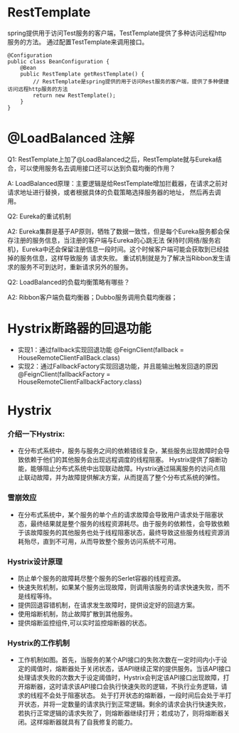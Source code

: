 # RestTemplate
spring提供用于访问Test服务的客户端，TestTemplate提供了多种访问远程http服务的方法。
通过配置TestTemplate来调用接口。
```
@Configuration
public class BeanConfiguration {
    @Bean
    public RestTemplate getRestTemplate() {
        // RestTemplate是spring提供的用于访问Rest服务的客户端，提供了多种便捷访问远程http服务的方法
        return new RestTemplate();
    }
}
```

# @LoadBalanced 注解
Q1: RestTemplate上加了@LoadBalanced之后，RestTemplate就与Eureka结合，可以使用服务名去调用接口还可以达到负载均衡的作用？

A: LoadBalanced原理：主要逻辑是给RestTemplate增加拦截器，在请求之前对请求地址进行替换，或者根据具体的负载策略选择服务器的地址，
    然后再去调用。
    
Q2: Eureka的重试机制

A2: Eureka集群是基于AP原则，牺牲了数据一致性，但是每个Eureka服务都会保存注册的服务信息，当注册的客户端与Eureka的心跳无法
    保持时(网络/服务宕机)，Eureka中还会保留注册信息一段时间。这个时候客户端可能会获取到已经挂掉的服务信息，这样导致服务
    请求失败。
    重试机制就是为了解决当Ribbon发生请求的服务不可到达时，重新请求另外的服务。

Q2: LoadBalanced的负载均衡策略有哪些？

A2: Ribbon客户端负载均衡器；Dubbo服务调用负载均衡器；

# Hystrix断路器的回退功能
- 实现1：通过fallback实现回退功能
  @FeignClient(fallback = HouseRemoteClientFallBack.class)
- 实现2：通过FallbackFactory实现回退功能，并且能输出触发回退的原因
  @FeignClient(fallbackFactory = HouseRemoteClientFallbackFactory.class)

# Hystrix
### 介绍一下Hystrix:
- 在分布式系统中，服务与服务之间的依赖错综复杂，某些服务出现故障时会导致依赖于他们的其他服务会出现远程调度的线程阻塞。
Hystrix提供了熔断功能，能够阻止分布式系统中出现联动故障。Hystrix通过隔离服务的访问点阻止联动故障，并为故障提供解决方案，从而提高了整个分布式系统的弹性。
### 雪崩效应
- 在分布式系统中，某个服务的单个点的请求故障会导致用户请求处于阻塞状态，最终结果就是整个服务的线程资源耗尽。由于服务的依赖性，会导致依赖于该故障服务的其他服务也处于线程阻塞状态，最终导致这些服务线程资源消耗殆尽，直到不可用，从而导致整个服务访问系统不可用。
### Hystrix设计原理
- 防止单个服务的故障耗尽整个服务的Serlet容器的线程资源。
- 快速失败机制，如果某个服务出现故障，则调用该服务的请求快速失败，而不是线程等待。
- 提供回退容错机制，在请求发生故障时，提供设定好的回退方案。
- 使用熔断机制，防止故障扩散到其他服务。
- 提供熔断监控组件,可以实时监控熔断器的状态。
### Hystrix的工作机制
- 工作机制如图。首先，当服务的某个API接口的失败次数在一定时间内小于设定的阈值时，熔断器处于关闭状态，该API继续正常的提供服务。当该API接口处理请求失败的次数大于设定阈值时，Hystrix会判定该API接口出现故障，打开熔断器，这时请求该API接口会执行快速失败的逻辑，不执行业务逻辑，请求的线程不会处于阻塞状态。
处于打开状态的熔断器，一段时间后会处于半打开状态，并将一定数量的请求执行到正常逻辑。剩余的请求会执行快速失败，若执行正常逻辑的请求失败了，则熔断器继续打开；若成功了，则将熔断器关闭。这样熔断器就具有了自我修复的能力。